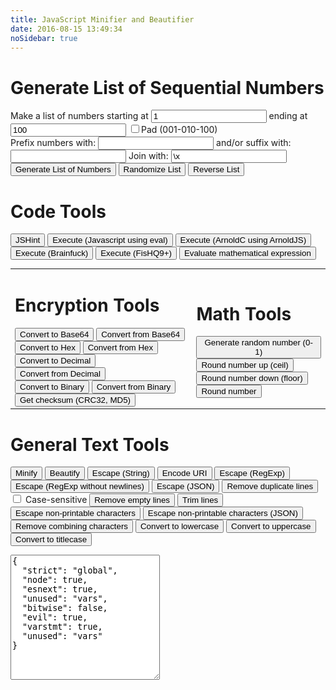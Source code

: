 ```yaml
---
title: JavaScript Minifier and Beautifier
date: 2016-08-15 13:49:34
noSidebar: true
---
```


<script src="/libraries/lib/codemirror.js"></script>

<link rel="stylesheet" href="/libraries/lib/codemirror.css">

<script src="/libraries/mode/css/css.js"></script>

<script src="/libraries/uglify.js"></script>

<script src="/libraries/jshint.js"></script>

<script src="/libraries/beautify.js"></script>

<script src="/libraries/text-mechanic.js"></script>

<script src="/libraries/non-printable-chars-regex.js"></script>

<script src="/libraries/arnoldjs.js"></script>

<script src="/libraries/brainfuck.js"></script>

<script src="/libraries/hq9plus.js"></script>

<script src="/libraries/math.js"></script>

<script src="/libraries/common.js"></script>

<script src="/libraries/checksum.js"></script>

<script src="/libraries/jseditor.js"></script>

<style type="text/css">
.CodeMirror { /* not at all stolen from http://jsbeautifier.org/ */
    border: 1px solid #ccc;
    height: 450px;
    font-size: 90%;
    margin-bottom: 6px;
    background: white;
}
</style>


<h1 class="hansen-header">Generate List of Sequential Numbers</h1>

<div class="hansen-blok">
  Make a list of numbers starting at
  <input class="hansen-input" id="low_num" maxlength="7" value="1" type="text">
  ending at
  <input class="hansen-input" id="high_num" maxlength="7" value="100" type="text">
  <input id="pad_num" type="checkbox">Pad (001-010-100)
</div>

<div class="hansen-blok">
  Prefix numbers with:
  <input class="hansen-input" id="prefix" value="" type="text">
  and/or suffix with:
  <input class="hansen-input" id="suffix" value="" type="text">
  Join with: <input id="delimiter" value="\x" class="hansen-input" type="text">
</div>

<div class="hansen-blok">
  <button class="submit hansen-wrap" id="list-generate">Generate List of Numbers</button>
  <button class="submit hansen-wrap" id="list-randomize">Randomize List</button>
  <button class="submit hansen-wrap" id="list-reverse">Reverse List</button>
</div>

<h1 class="hansen-header">Code Tools</h1>

<button class="submit hansen-wrap" id="do-jshint">JSHint</button> <button class="submit hansen-wrap" id="do-eval">Execute (Javascript using eval)</button> <button class="submit hansen-wrap" id="do-arnold">Execute (ArnoldC using ArnoldJS)</button> <button class="submit hansen-wrap" id="do-bfuk">Execute (Brainfuck)</button> <button class="submit hansen-wrap" id="do-fishq9">Execute (FisHQ9+)</button> <button class="submit hansen-wrap" id="do-evmath">Evaluate mathematical expression</button>

<table style="width:100%;color: inherit;font-size: inherit;border: none;">
  <tr>
    <td>
      <h1 class="hansen-header">Encryption Tools</h1>
      <button class="submit hansen-wrap" id="do-264">Convert to Base64</button> <button class="submit hansen-wrap" id="do-f64">Convert from Base64</button> <br>
      <button class="submit hansen-wrap" id="do-2hex">Convert to Hex</button> <button class="submit hansen-wrap" id="do-fhex">Convert from Hex</button> <br>
      <button class="submit hansen-wrap" id="do-2dec">Convert to Decimal</button> <button class="submit hansen-wrap" id="do-fdec">Convert from Decimal</button> <br>
      <button class="submit hansen-wrap" id="do-2bi">Convert to Binary</button> <button class="submit hansen-wrap" id="do-fbi">Convert from Binary</button> <br>
      <button class="submit hansen-wrap" id="do-checksm">Get checksum (CRC32, MD5)</button>
    </td>
    <td>
      <h1 class="hansen-header">Math Tools</h1>
      <button class="submit hansen-wrap" id="do-rand">Generate random number (0-1)</button> <br>
      <button class="submit hansen-wrap" id="do-mceil">Round number up (ceil)</button> <br>
      <button class="submit hansen-wrap" id="do-mflor">Round number down (floor)</button> <br>
      <button class="submit hansen-wrap" id="do-mrond">Round number</button>
    </td>
  </tr>
</table> 

<h1 class="hansen-header" id="txt-header" onload="showHeader();">General Text Tools</h1>

<button class="submit hansen-wrap" id="do-min">Minify</button> <button class="submit hansen-wrap" id="do-bt">Beautify</button> <button class="submit hansen-wrap" id="do-esc">Escape (String)</button> <button class="submit hansen-wrap" id="do-enc">Encode URI</button> <button class="submit hansen-wrap" id="do-resc">Escape (RegExp)</button> <button class="submit hansen-wrap" id="do-resc2">Escape (RegExp without newlines)</button> <button class="submit hansen-wrap" id="do-jesc">Escape (JSON)</button> <button class="submit hansen-wrap" id="do-dupl">Remove duplicate lines</button> <input id="chk-case-sensitive" type="checkbox"> Case-sensitive <button class="submit hansen-wrap" id="do-reme">Remove empty lines</button> <button class="submit hansen-wrap" id="do-trim">Trim lines</button> <button class="submit hansen-wrap" id="do-reprint">Escape non-printable characters</button> <button class="submit hansen-wrap" id="do-prijson">Escape non-printable characters (JSON)</button> <button class="submit hansen-wrap" id="do-zalgo">Remove combining characters</button> <button class="submit hansen-wrap" id="do-dlowercase">Convert to lowercase</button> <button class="submit hansen-wrap" id="do-duppercase">Convert to uppercase</button> <button class="submit hansen-wrap" id="do-dtitlecase">Convert to titlecase</button>

<div id="textfield"></div>

<div id="lint-output" style="display: none !important;">placeholder text, this should not be visible</div>

<textarea id="jshint-rules" style="width: 47.48%; height: 15em; resize: vertical;">
{
  "strict": "global",
  "node": true,
  "esnext": true,
  "unused": "vars",
  "bitwise": false,
  "evil": true,
  "varstmt": true,
  "unused": "vars"
} 
</textarea>
